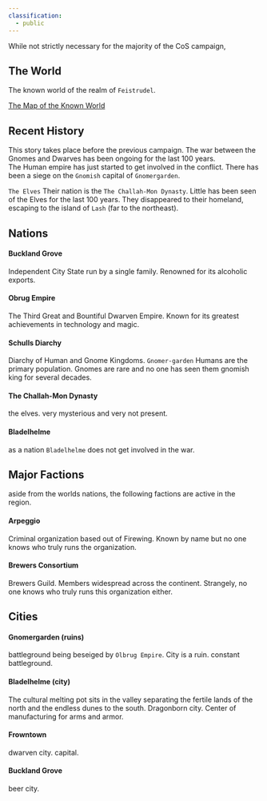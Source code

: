 ```yaml
---
classification:
  - public
---
```


While not strictly necessary for the majority of the CoS campaign, 
## The World

The known world of the realm of `Feistrudel`.

[The Map of the Known World](Fleistrudel-map-sept21-2023.png)

## Recent History

This story takes place before the previous campaign.
The war between the Gnomes and Dwarves has been ongoing for the last 100 years.  
The Human empire has just started to get involved in the conflict.
There has been a siege on the `Gnomish` capital of `Gnomergarden`.

`The Elves`
Their nation is the `The Challah-Mon Dynasty`.  Little has been seen of the Elves for the last 100 years.  They disappeared to their homeland, escaping to the island of `Lash` (far to the northeast). 

## Nations 

#### Buckland Grove
Independent City State run by a single family.
Renowned for its alcoholic exports.
#### Obrug Empire
The Third Great and Bountiful Dwarven Empire.
Known for its greatest achievements in technology and magic.
#### Schulls Diarchy
Diarchy of Human and Gnome Kingdoms. `Gnomer-garden`
Humans are the primary population.
Gnomes are rare and no one has seen them gnomish king for several decades.
#### The Challah-Mon Dynasty
the elves. very mysterious and very not present.

#### Bladelhelme
as a nation `Bladelhelme` does not get involved in the war.

## Major Factions
aside from the worlds nations, the following factions are active in the region.
#### Arpeggio
Criminal organization based out of Firewing.
Known by name but no one knows who truly runs the organization.
#### Brewers Consortium
Brewers Guild.  Members widespread across the continent.
Strangely, no one knows who truly runs this organization either.
##  Cities

#### Gnomergarden (ruins)
battleground being beseiged by `Olbrug Empire`.
City is a ruin. constant battleground.

#### Bladelhelme (city)
The cultural melting pot sits in the valley separating the fertile lands of the north and the endless dunes to the south.  Dragonborn city.  Center of manufacturing for arms and armor.

#### Frowntown
dwarven city. capital.

#### Buckland Grove
beer city.  


